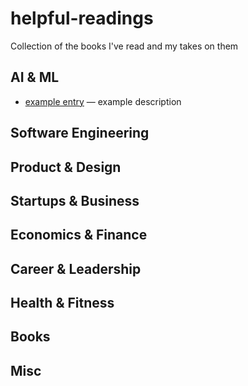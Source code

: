 # helpful-readings
Collection of the books I've read and my takes on them
## AI & ML
- [example entry](https://www.youtube.com/watch?v=zQ3oXkDPKbM) — example description

## Software Engineering

## Product & Design

## Startups & Business

## Economics & Finance

## Career & Leadership

## Health & Fitness

## Books

## Misc

